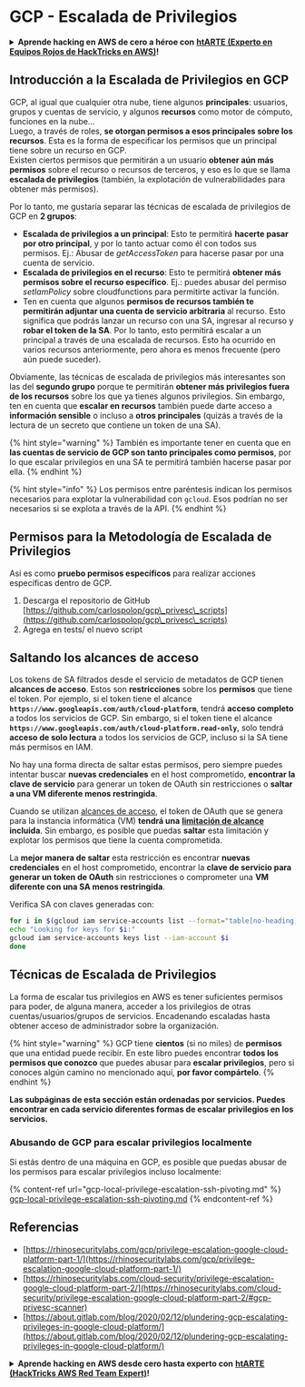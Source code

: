 # GCP - Escalada de Privilegios

<details>

<summary><strong>Aprende hacking en AWS de cero a héroe con</strong> <a href="https://training.hacktricks.xyz/courses/arte"><strong>htARTE (Experto en Equipos Rojos de HackTricks en AWS)</strong></a><strong>!</strong></summary>

Otras formas de apoyar a HackTricks:

* Si deseas ver tu **empresa anunciada en HackTricks** o **descargar HackTricks en PDF** ¡Consulta los [**PLANES DE SUSCRIPCIÓN**](https://github.com/sponsors/carlospolop)!
* Obtén el [**swag oficial de PEASS & HackTricks**](https://peass.creator-spring.com)
* Descubre [**La Familia PEASS**](https://opensea.io/collection/the-peass-family), nuestra colección exclusiva de [**NFTs**](https://opensea.io/collection/the-peass-family)
* **Únete al** 💬 [**grupo de Discord**](https://discord.gg/hRep4RUj7f) o al [**grupo de telegram**](https://t.me/peass) o **sígueme** en **Twitter** 🐦 [**@carlospolopm**](https://twitter.com/carlospolopm)**.**
* **Comparte tus trucos de hacking enviando PRs a los repositorios de** [**HackTricks**](https://github.com/carlospolop/hacktricks) y [**HackTricks Cloud**](https://github.com/carlospolop/hacktricks-cloud).

</details>

## Introducción a la Escalada de Privilegios en GCP <a href="#introduction-to-gcp-privilege-escalation" id="introduction-to-gcp-privilege-escalation"></a>

GCP, al igual que cualquier otra nube, tiene algunos **principales**: usuarios, grupos y cuentas de servicio, y algunos **recursos** como motor de cómputo, funciones en la nube...\
Luego, a través de roles, **se otorgan permisos a esos principales sobre los recursos**. Esta es la forma de especificar los permisos que un principal tiene sobre un recurso en GCP.\
Existen ciertos permisos que permitirán a un usuario **obtener aún más permisos** sobre el recurso o recursos de terceros, y eso es lo que se llama **escalada de privilegios** (también, la explotación de vulnerabilidades para obtener más permisos).

Por lo tanto, me gustaría separar las técnicas de escalada de privilegios de GCP en **2 grupos**:

* **Escalada de privilegios a un principal**: Esto te permitirá **hacerte pasar por otro principal**, y por lo tanto actuar como él con todos sus permisos. Ej.: Abusar de _getAccessToken_ para hacerse pasar por una cuenta de servicio.
* **Escalada de privilegios en el recurso**: Esto te permitirá **obtener más permisos sobre el recurso específico**. Ej.: puedes abusar del permiso _setIamPolicy_ sobre cloudfunctions para permitirte activar la función.
* Ten en cuenta que algunos **permisos de recursos también te permitirán adjuntar una cuenta de servicio arbitraria** al recurso. Esto significa que podrás lanzar un recurso con una SA, ingresar al recurso y **robar el token de la SA**. Por lo tanto, esto permitirá escalar a un principal a través de una escalada de recursos. Esto ha ocurrido en varios recursos anteriormente, pero ahora es menos frecuente (pero aún puede suceder).

Obviamente, las técnicas de escalada de privilegios más interesantes son las del **segundo grupo** porque te permitirán **obtener más privilegios fuera de los recursos** sobre los que ya tienes algunos privilegios. Sin embargo, ten en cuenta que **escalar en recursos** también puede darte acceso a **información sensible** o incluso a **otros principales** (quizás a través de la lectura de un secreto que contiene un token de una SA).

{% hint style="warning" %}
También es importante tener en cuenta que en **las cuentas de servicio de GCP son tanto principales como permisos**, por lo que escalar privilegios en una SA te permitirá también hacerse pasar por ella.
{% endhint %}

{% hint style="info" %}
Los permisos entre paréntesis indican los permisos necesarios para explotar la vulnerabilidad con `gcloud`. Esos podrían no ser necesarios si se explota a través de la API.
{% endhint %}

## Permisos para la Metodología de Escalada de Privilegios

Así es como **pruebo permisos específicos** para realizar acciones específicas dentro de GCP.

1. Descarga el repositorio de GitHub [https://github.com/carlospolop/gcp\_privesc\_scripts](https://github.com/carlospolop/gcp\_privesc\_scripts)
2. Agrega en tests/ el nuevo script

## Saltando los alcances de acceso <a href="#bypassing-access-scopes" id="bypassing-access-scopes"></a>

Los tokens de SA filtrados desde el servicio de metadatos de GCP tienen **alcances de acceso**. Estos son **restricciones** sobre los **permisos** que tiene el token. Por ejemplo, si el token tiene el alcance **`https://www.googleapis.com/auth/cloud-platform`**, tendrá **acceso completo** a todos los servicios de GCP. Sin embargo, si el token tiene el alcance **`https://www.googleapis.com/auth/cloud-platform.read-only`**, solo tendrá **acceso de solo lectura** a todos los servicios de GCP, incluso si la SA tiene más permisos en IAM.

No hay una forma directa de saltar estas permisos, pero siempre puedes intentar buscar **nuevas credenciales** en el host comprometido, **encontrar la clave de servicio** para generar un token de OAuth sin restricciones o **saltar a una VM diferente menos restringida**.

Cuando se utilizan [alcances de acceso](https://cloud.google.com/compute/docs/access/service-accounts#accesscopesiam), el token de OAuth que se genera para la instancia informática (VM) **tendrá una** [**limitación de alcance**](https://oauth.net/2/scope/) **incluida**. Sin embargo, es posible que puedas **saltar** esta limitación y explotar los permisos que tiene la cuenta comprometida.

La **mejor manera de saltar** esta restricción es encontrar **nuevas credenciales** en el host comprometido, encontrar la **clave de servicio para generar un token de OAuth** sin restricciones o comprometer una **VM diferente con una SA menos restringida**.

Verifica SA con claves generadas con:
```bash
for i in $(gcloud iam service-accounts list --format="table[no-heading](email)"); do
echo "Looking for keys for $i:"
gcloud iam service-accounts keys list --iam-account $i
done
```
## Técnicas de Escalada de Privilegios

La forma de escalar tus privilegios en AWS es tener suficientes permisos para poder, de alguna manera, acceder a los privilegios de otras cuentas/usuarios/grupos de servicios. Encadenando escaladas hasta obtener acceso de administrador sobre la organización.

{% hint style="warning" %}
GCP tiene **cientos** (si no miles) de **permisos** que una entidad puede recibir. En este libro puedes encontrar **todos los permisos que conozco** que puedes abusar para **escalar privilegios**, pero si conoces algún camino no mencionado aquí, **por favor compártelo**.
{% endhint %}

**Las subpáginas de esta sección están ordenadas por servicios. Puedes encontrar en cada servicio diferentes formas de escalar privilegios en los servicios.**

### Abusando de GCP para escalar privilegios localmente

Si estás dentro de una máquina en GCP, es posible que puedas abusar de los permisos para escalar privilegios incluso localmente:

{% content-ref url="gcp-local-privilege-escalation-ssh-pivoting.md" %}
[gcp-local-privilege-escalation-ssh-pivoting.md](gcp-local-privilege-escalation-ssh-pivoting.md)
{% endcontent-ref %}

## Referencias

* [https://rhinosecuritylabs.com/gcp/privilege-escalation-google-cloud-platform-part-1/](https://rhinosecuritylabs.com/gcp/privilege-escalation-google-cloud-platform-part-1/)
* [https://rhinosecuritylabs.com/cloud-security/privilege-escalation-google-cloud-platform-part-2/](https://rhinosecuritylabs.com/cloud-security/privilege-escalation-google-cloud-platform-part-2/#gcp-privesc-scanner)
* [https://about.gitlab.com/blog/2020/02/12/plundering-gcp-escalating-privileges-in-google-cloud-platform/](https://about.gitlab.com/blog/2020/02/12/plundering-gcp-escalating-privileges-in-google-cloud-platform/)

<details>

<summary><strong>Aprende hacking en AWS desde cero hasta experto con</strong> <a href="https://training.hacktricks.xyz/courses/arte"><strong>htARTE (HackTricks AWS Red Team Expert)</strong></a><strong>!</strong></summary>

Otras formas de apoyar a HackTricks:

* Si quieres ver tu **empresa anunciada en HackTricks** o **descargar HackTricks en PDF** ¡Consulta los [**PLANES DE SUSCRIPCIÓN**](https://github.com/sponsors/carlospolop)!
* Obtén el [**oficial PEASS & HackTricks swag**](https://peass.creator-spring.com)
* Descubre [**The PEASS Family**](https://opensea.io/collection/the-peass-family), nuestra colección exclusiva de [**NFTs**](https://opensea.io/collection/the-peass-family)
* **Únete al** 💬 [**grupo de Discord**](https://discord.gg/hRep4RUj7f) o al [**grupo de telegram**](https://t.me/peass) o **sígueme** en **Twitter** 🐦 [**@carlospolopm**](https://twitter.com/carlospolopm)**.**
* **Comparte tus trucos de hacking enviando PRs a los** [**HackTricks**](https://github.com/carlospolop/hacktricks) y [**HackTricks Cloud**](https://github.com/carlospolop/hacktricks-cloud) repositorios de github.

</details>
